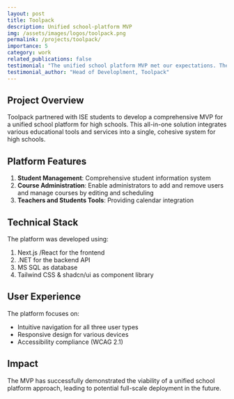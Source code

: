 ```yaml
---
layout: post
title: Toolpack
description: Unified school-platform MVP
img: /assets/images/logos/toolpack.png
permalink: /projects/toolpack/
importance: 5
category: work
related_publications: false
testimonial: "The unified school platform MVP met our expectations. The ISE students delivered a solution that streamlines educational processes and can potentially become a full-blown educational solution for high schools."
testimonial_author: "Head of Developlment, Toolpack"
---
```


## Project Overview

Toolpack partnered with ISE students to develop a comprehensive MVP for a unified school platform for high schools. This all-in-one solution integrates various educational tools and services into a single, cohesive system for high schools.

## Platform Features

1. **Student Management**: Comprehensive student information system
2. **Course Administration**: Enable administrators to add and remove users and manage courses by editing and scheduling
3. **Teachers and Students Tools**: Providing calendar integration 

## Technical Stack

The platform was developed using:
1. Next.js /React for the frontend
2. .NET for the backend API
3. MS SQL as database
4. Tailwind CSS & shadcn/ui as component library


## User Experience

The platform focuses on:
- Intuitive navigation for all three user types
- Responsive design for various devices
- Accessibility compliance (WCAG 2.1)

## Impact

The MVP has successfully demonstrated the viability of a unified school platform approach, leading to potential full-scale deployment in the future.
